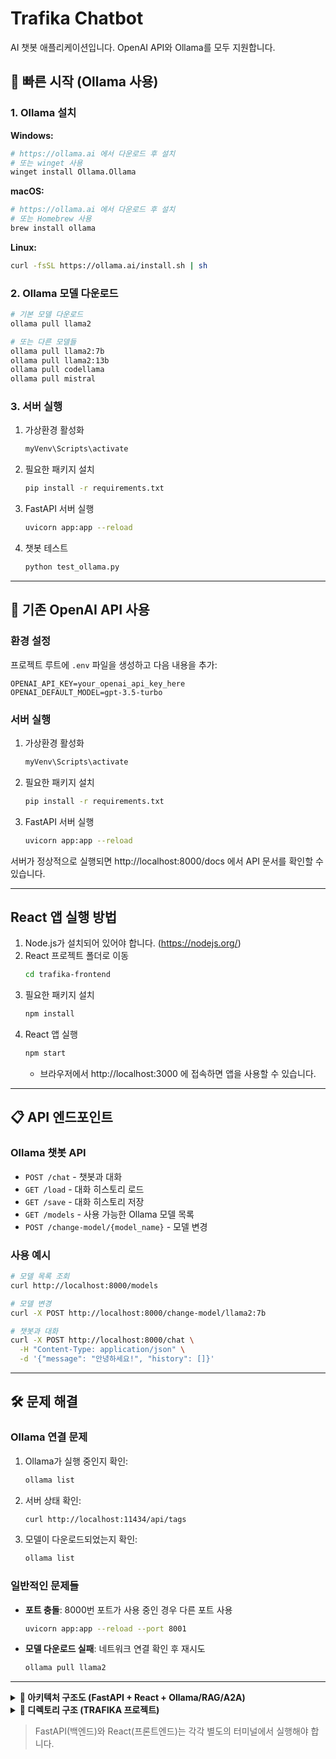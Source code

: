 # Trafika Chatbot

AI 챗봇 애플리케이션입니다. OpenAI API와 Ollama를 모두 지원합니다.

## 🚀 빠른 시작 (Ollama 사용)

### 1. Ollama 설치

**Windows:**
```bash
# https://ollama.ai 에서 다운로드 후 설치
# 또는 winget 사용
winget install Ollama.Ollama
```

**macOS:**
```bash
# https://ollama.ai 에서 다운로드 후 설치
# 또는 Homebrew 사용
brew install ollama
```

**Linux:**
```bash
curl -fsSL https://ollama.ai/install.sh | sh
```

### 2. Ollama 모델 다운로드

```bash
# 기본 모델 다운로드
ollama pull llama2

# 또는 다른 모델들
ollama pull llama2:7b
ollama pull llama2:13b
ollama pull codellama
ollama pull mistral
```

### 3. 서버 실행

1. 가상환경 활성화
   ```bash
   myVenv\Scripts\activate
   ```

2. 필요한 패키지 설치
   ```bash
   pip install -r requirements.txt
   ```

3. FastAPI 서버 실행
   ```bash
   uvicorn app:app --reload
   ```

4. 챗봇 테스트
   ```bash
   python test_ollama.py
   ```

---

## 🔧 기존 OpenAI API 사용

### 환경 설정

프로젝트 루트에 `.env` 파일을 생성하고 다음 내용을 추가:
```
OPENAI_API_KEY=your_openai_api_key_here
OPENAI_DEFAULT_MODEL=gpt-3.5-turbo
```

### 서버 실행

1. 가상환경 활성화
   ```bash
   myVenv\Scripts\activate
   ```

2. 필요한 패키지 설치
   ```bash
   pip install -r requirements.txt
   ```

3. FastAPI 서버 실행
   ```bash
   uvicorn app:app --reload
   ```

서버가 정상적으로 실행되면 http://localhost:8000/docs 에서 API 문서를 확인할 수 있습니다.

---

## React 앱 실행 방법

1. Node.js가 설치되어 있어야 합니다. (https://nodejs.org/)
2. React 프로젝트 폴더로 이동
   ```bash
   cd trafika-frontend
   ```
3. 필요한 패키지 설치
   ```bash
   npm install
   ```
4. React 앱 실행
   ```bash
   npm start
   ```
   - 브라우저에서 http://localhost:3000 에 접속하면 앱을 사용할 수 있습니다.

---

## 📋 API 엔드포인트

### Ollama 챗봇 API

- `POST /chat` - 챗봇과 대화
- `GET /load` - 대화 히스토리 로드
- `GET /save` - 대화 히스토리 저장
- `GET /models` - 사용 가능한 Ollama 모델 목록
- `POST /change-model/{model_name}` - 모델 변경

### 사용 예시

```bash
# 모델 목록 조회
curl http://localhost:8000/models

# 모델 변경
curl -X POST http://localhost:8000/change-model/llama2:7b

# 챗봇과 대화
curl -X POST http://localhost:8000/chat \
  -H "Content-Type: application/json" \
  -d '{"message": "안녕하세요!", "history": []}'
```

---

## 🛠️ 문제 해결

### Ollama 연결 문제

1. Ollama가 실행 중인지 확인:
   ```bash
   ollama list
   ```

2. 서버 상태 확인:
   ```bash
   curl http://localhost:11434/api/tags
   ```

3. 모델이 다운로드되었는지 확인:
   ```bash
   ollama list
   ```

### 일반적인 문제들

- **포트 충돌**: 8000번 포트가 사용 중인 경우 다른 포트 사용
  ```bash
  uvicorn app:app --reload --port 8001
  ```

- **모델 다운로드 실패**: 네트워크 연결 확인 후 재시도
  ```bash
  ollama pull llama2
  ```

---

<details> <summary><b>📌 아키텍처 구조도 (FastAPI + React + Ollama/RAG/A2A)</b></summary>
┌─────────────┐        ┌────────────────────┐
│   React     │ <----> │   FastAPI Backend  │
│ (Next.js 등)│        └────────┬───────────┘
└─────────────┘                 │
                                ▼
      ┌────────────┬────────────┬────────────┐
      │   Ollama   │    RAG     │   A2A/MCP  │
      │ (LLM 엔진) │ (VectorDB) │ (멀티에이전트)│
      └────────────┴────────────┴────────────┘
</details>

<details> <summary><b>📁 디렉토리 구조 (TRAFIKA 프로젝트)</b></summary>
TRAFIKA-1/
├── app.py                 # FastAPI 진입점
├── chatbot.py             # OpenAI 챗봇 (기존)
├── chatbot/
│   └── ollama_chatbot.py # Ollama 챗봇 (새로 추가)
├── test_ollama.py        # Ollama 테스트 스크립트
├── trafika-frontend/     # React 프론트엔드
│   ├── src/
│   │   ├── App.js
│   │   └── App.css
│   └── package.json
├── requirements.txt       # Python 의존성
└── README.md
</details>

> FastAPI(백엔드)와 React(프론트엔드)는 각각 별도의 터미널에서 실행해야 합니다.
